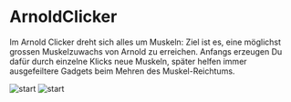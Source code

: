 # ArnoldClicker


Im Arnold Clicker dreht sich alles um Muskeln: Ziel ist es, eine möglichst grossen Muskelzuwachs von Arnold zu erreichen. Anfangs erzeugen Du dafür durch einzelne Klicks neue Muskeln, später helfen immer ausgefeiltere Gadgets beim Mehren des Muskel-Reichtums.


![start](https://user-images.githubusercontent.com/79464708/206916965-00958478-0194-4f7e-aaee-01128f32928b.jpg)
![start](https://user-images.githubusercontent.com/79464708/206916944-cbc49f9e-806f-41f7-bad1-4f0ce5439cc1.png)
